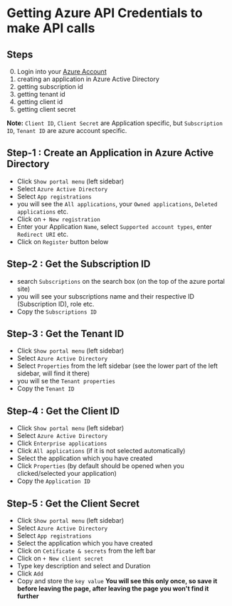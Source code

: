 # Getting Azure API Credentials to make API calls

## Steps

0. Login into your [Azure Account](https://portal.azure.com)
1. creating an application in Azure Active Directory 
2. getting subscription id 
3. getting tenant id 
4. getting client id 
5. getting client secret  

**Note:** `Client ID`, `Client Secret` are Application specific, but `Subscription ID`, `Tenant ID` are azure account specific.

## Step-1 : Create an Application in Azure Active Directory

* Click `Show portal menu` (left sidebar)
* Select `Azure Active Directory`
* Select `App registrations`
* you will see the `All applications`, your `Owned applications`, `Deleted applications` etc.
* Click on `+ New registration`
* Enter your Application `Name`, select `Supported account types`, enter `Redirect URI` etc.
* Click on `Register` button below

## Step-2 : Get the Subscription ID

* search `Subscriptions` on the search box (on the top of the azure portal site)
* you will see your subscriptions name and their respective ID (Subscription ID), role etc.
* Copy the `Subscriptions ID`

## Step-3 : Get the Tenant ID

* Click `Show portal menu` (left sidebar)
* Select `Azure Active Directory`
* Select `Properties` from the left sidebar (see the lower part of the left sidebar, will find it there)
* you will se the `Tenant properties`
* Copy the `Tenant ID`

## Step-4 : Get the Client ID

* Click `Show portal menu` (left sidebar)
* Select `Azure Active Directory`
* Click `Enterprise applications`
* Click `All applications` (if it is not selected automatically)
* Select the application which you have created
* Click `Properties` (by default should be opened when you clicked/selected your application)
* Copy the `Application ID`

## Step-5 : Get the Client Secret

* Click `Show portal menu` (left sidebar)
* Select `Azure Active Directory`
* Select `App registrations`
* Select the application which you have created
* Click on `Cetificate & secrets` from the left bar
* Click on `+ New client secret`
* Type key description and select and Duration
* Click `Add`
* Copy and store the `key value` **You will see this only once, so save it before leaving the page, after leaving the page you won't find it further**


